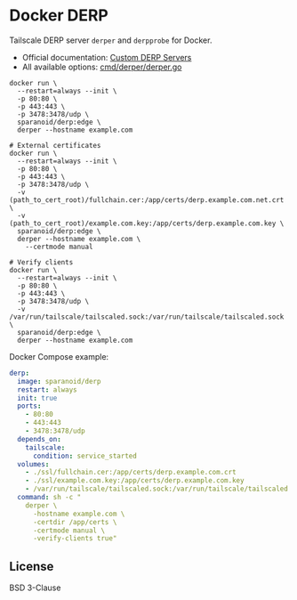 # Docker DERP

Tailscale DERP server `derper` and `derpprobe` for Docker.

- Official documentation: [Custom DERP Servers](https://tailscale.com/kb/1118/custom-derp-servers/)
- All available options: [cmd/derper/derper.go](https://github.com/tailscale/tailscale/blob/main/cmd/derper/derper.go)

```fish
docker run \
  --restart=always --init \
  -p 80:80 \
  -p 443:443 \
  -p 3478:3478/udp \
  sparanoid/derp:edge \
  derper --hostname example.com

# External certificates
docker run \
  --restart=always --init \
  -p 80:80 \
  -p 443:443 \
  -p 3478:3478/udp \
  -v (path_to_cert_root)/fullchain.cer:/app/certs/derp.example.com.net.crt \
  -v (path_to_cert_root)/example.com.key:/app/certs/derp.example.com.key \
  sparanoid/derp:edge \
  derper --hostname example.com \
    --certmode manual

# Verify clients
docker run \
  --restart=always --init \
  -p 80:80 \
  -p 443:443 \
  -p 3478:3478/udp \
  -v /var/run/tailscale/tailscaled.sock:/var/run/tailscale/tailscaled.sock \
  sparanoid/derp:edge \
  derper --hostname example.com
```

Docker Compose example:

```yaml
derp:
  image: sparanoid/derp
  restart: always
  init: true
  ports:
    - 80:80
    - 443:443
    - 3478:3478/udp
  depends_on:
    tailscale:
      condition: service_started
  volumes:
    - ./ssl/fullchain.cer:/app/certs/derp.example.com.crt
    - ./ssl/example.com.key:/app/certs/derp.example.com.key
    - /var/run/tailscale/tailscaled.sock:/var/run/tailscale/tailscaled.sock
  command: sh -c "
    derper \
      -hostname example.com \
      -certdir /app/certs \
      -certmode manual \
      -verify-clients true"
```

## License

BSD 3-Clause
